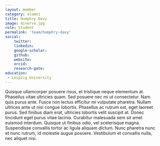 ```yaml
---
layout: member
category: alumni
title: Humphry Davy
image: minerva.jpg
role: Student 
permalink: 'team/humphry-davy'
social:
    twitter: 
    linkedin: 
    google-scholar: 
    github: 
    website: 
    orcid: 
    research-gate: 
education:
 - Leipzig University
---
```


Quisque ullamcorper posuere risus, et tristique neque elementum at. Phasellus vitae ultricies quam. Sed posuere nec mi ut consectetur. Nam quis purus ante. Fusce non lectus efficitur mi vulputate pharetra. Nullam ultrices ante ut nisi congue lobortis. Phasellus ac rutrum est, eget laoreet purus. Sed finibus diam erat, ultricies lobortis velit suscipit at. Donec tincidunt eget purus vitae lacinia. Curabitur malesuada sem sit amet euismod interdum. Quisque ut finibus odio, vel scelerisque magna. Suspendisse convallis tortor ac ligula aliquam dictum. Nunc pharetra nunc et nunc rutrum, id molestie augue posuere. Vestibulum et convallis nulla, nec aliquet nisi.
